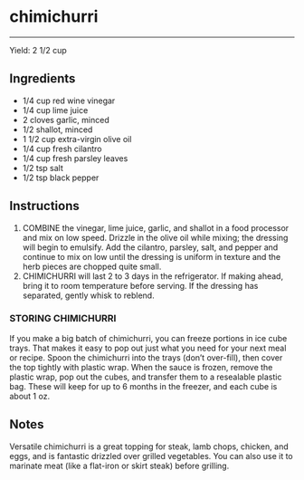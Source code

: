 # chimichurri
---
Yield: 2 1/2 cup

## Ingredients
- 1/4 cup red wine vinegar
- 1/4 cup lime juice
- 2 cloves garlic, minced
- 1/2 shallot, minced
- 1 1/2 cup extra-virgin olive oil
- 1/4 cup fresh cilantro
- 1/4 cup fresh parsley leaves
- 1/2 tsp salt
- 1/2 tsp black pepper

## Instructions
1. COMBINE the vinegar, lime juice, garlic, and shallot in a
food processor and mix on low speed. Drizzle in the olive
oil while mixing; the dressing will begin to emulsify. Add
the cilantro, parsley, salt, and pepper and continue to mix
on low until the dressing is uniform in texture and the herb
pieces are chopped quite small.
2. CHIMICHURRI will last 2 to 3 days in the refrigerator. If
making ahead, bring it to room temperature before serving.
If the dressing has separated, gently whisk to reblend.


### STORING CHIMICHURRI
If you make a big batch of
chimichurri, you can freeze portions in ice cube trays. That
makes it easy to pop out just what you need for your next
meal or recipe. Spoon the chimichurri into the trays (don’t
over-fill), then cover the top tightly with plastic wrap. When
the sauce is frozen, remove the plastic wrap, pop out the
cubes, and transfer them to a resealable plastic bag. These
will keep for up to 6 months in the freezer, and each cube is
about 1 oz.

## Notes

Versatile chimichurri is a great topping
for steak, lamb chops, chicken, and
eggs, and is fantastic drizzled over
grilled vegetables. You can also use
it to marinate meat (like a flat-iron
or skirt steak) before grilling.
